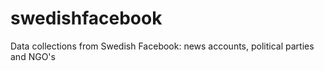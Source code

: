 # swedishfacebook
Data collections from Swedish Facebook: news accounts, political parties and NGO's
